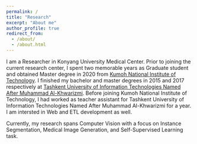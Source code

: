 ```yaml
---
permalink: /
title: "Research"
excerpt: "About me"
author_profile: true
redirect_from: 
  - /about/
  - /about.html
---
```



I am a Researcher in Konyang University Medical Center. Prior to joining the current research center, I spent two memorable years as Graduate student and obtained Master degree in
2020 from [Kumoh National Institute of Technology](https://eng.kumoh.ac.kr/eng/index.do). I finished my bachelor  and master degrees in 2015 and 2017 respectively at [Tashkent University of Information Technologies Named After Muhammad Al-Khwarizmi](https://tuit.uz/en). Before joining Kumoh National Institute of Technology, I had worked as teacher assistant for Tashkent University of Information Technologies Named After Muhammad Al-Khwarizmi for a year. I am intersted in Web and ETL development as well. 

Currently, my research spans Computer Vision with a focus on Instance Segmentation, Medical Image Generation, and Self-Supervised Learning task.
